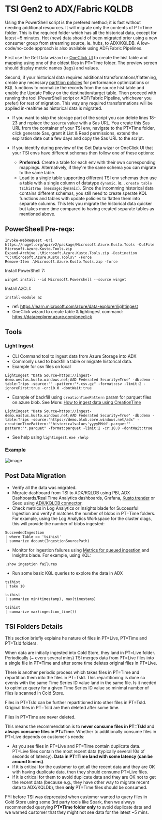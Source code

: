 # TSI Gen2 to ADX/Fabric KQLDB
Using the PowerShell script is the prefered method; it is fast without needing additional resources. It will migrate only the contents of PT=Time folder. This is the required folder which has all the historical data, except for latest ~5 minutes. Hot (new) data should of been migrated prior using a new consumer group from streaming source, ie. hubs, to ADX/KQLDB. A low-code/no-code approach is also available using ADF/Fabric Pipelines. 

First use the Get Data wizard or [OneClick UI](https://dataexplorer.azure.com/oneclick) to create the hist table and mapping using one of the oldest files in PT=Time folder. The preview screen should display metric names (tags) and values. 

Second, if your historical data requires additional transformations/flattening, create any necessary [partition policies](https://learn.microsoft.com/azure/data-explorer/kusto/management/partitioning-policy) for performance optimizations or KQL functions to normalize the records from the source hist table and enable the Update Policy on the destination/target table. Then proceed with running the tool (PowerShell script or ADF/Fabric Pipeline, whichever you prefer) for rest of migration. This way any required transformations will be applied in-realtime as historical data is migrated.

- If you want to skip the storage part of the script you can delete lines 18-23 and replace the `$source` value with a Sas URL. You create this Sas URL from the container of your TSI env, navigate to the PT=Time folder, click generate Sas, grant it List & Read permissions, extend the expiration date out a few days and copy the Sas URL to the script.

- If you identify during preview of the Get Data wizar or OneClick UI that your TSI envs have different schemas then follow one of these options:
  - **Preferred:** Create a table for each env with their own corresponding mappings. Alternatively, if they're the same schema you can migrate to the same table.
  - Load to a single table supporting different TSI env schemas then use a table with a single column of datatype `dynamic`. ie. `.create table tsihistraw (message:dynamic)`. Since the incomming historical data contains different schemas, you still need to create sperate KQL functions and tables with update policies to flatten them into separate columns. This lets you migrate the historical data quicker but takes more time compared to having created separate tables as mentioned above.


## PowerSheell Pre-reqs:
```
Invoke-WebRequest -Uri https://nuget.org/api/v2/package/Microsoft.Azure.Kusto.Tools -OutFile Microsoft.Azure.Kusto.Tools.zip
Expand-Archive .\Microsoft.Azure.Kusto.Tools.zip -Destination "C:\Microsoft.Azure.Kusto.Tools\" -Force
Remove-Item .\Microsoft.Azure.Kusto.Tools.zip -force
```
Install PowerShell 7: 
```
winget install --id Microsoft.Powershell --source winget
```
Install AzCLI: 
```
install-module az
```

- ref: https://learn.microsoft.com/azure/data-explorer/lightingest
- OneClick wizard to create table & lightingest command: https://dataexplorer.azure.com/oneclick

## Tools
### Light Ingest 
- CLI Command tool to ingest data from Azure Storage into ADX 
- Commonly used to backfill a table or migrate historical data.
- Example for csv files on local
```
LightIngest "Data Source=https://ingest-demo.westus.kusto.windows.net;AAD Federated Security=True" -db:demo -table:Trips -source:"" -pattern:"*.csv.gz" -format:csv -limit:2 -ignoreFirst:true -cr:10.0 -dontWait:true
```
- Example of backfill using `creationTimePattern` param for parquet files on azure blob. See More: [How to ingest data using CreationTime](https://docs.microsoft.com/azure/data-explorer/lightingest#how-to-ingest-data-using-creationtime)
```
LightIngest "Data Source=https://ingest-demo.eastus.kusto.windows.net;AAD Federated Security=True" -db:demo -table:Trips -source:"https://demo.blob.core.windows.net/adx" -creationTimePattern:"'historicalvalues'yyyyMMdd'.parquet'" -pattern:"*.parquet" -format:parquet -limit:2 -cr:10.0 -dontWait:true
```
- See help using `lightingest.exe /help`

### Example
![image](https://github.com/Azure/tsi2adx/assets/4984616/8af0f935-605e-42af-9713-049f92b0e6d1)


## Post Data Migration
- Verify all the data was migrated.
- Migrate dashboard from TSI to ADX/KQLDB using PBI, ADX Dashboards/Real Time Analytics dashboards, Grafana, [Kusto trender](https://aka.ms/kusto.trender) or Seeq using [ADX/KQLDB connector](https://support.seeq.com/kb/latest/cloud/azure-data-explorer-adx).
- Check metrics in Log Analytics or Insights blade for Successful Ingestion and verify it matches the number of blobs in PT=Time folders. For example, using the Log Analytics Workspace for the cluster diags, this will provide the number of blobs ingested:
```
SucceededIngestion 
| where Table == 'tsihist' 
| summarize dcount(IngestionSourcePath) 
```
- Monitor for ingestion failures using [Metrics for queued ingestion](https://learn.microsoft.com/azure/data-explorer/monitor-queued-ingestion) and Insights blade. For example, using KQL:
```
.show ingestion failures
```
- Run some basic KQL queries to explore the data in ADX
```
tsihist
| take 10

tsihist
| summarize min(timestamp), max(timestamp)

tsihist
| summarize max(ingestion_time())
```


## TSI Folders Details
This section briefly explains he nature of files in PT=Live, PT=Time and PT=TsId folders.

When data are initially ingested into Cold Store, they land in PT=Live folder. Periodically (~ every several mins) TSI merges data from PT=Live files into a single file in PT=Time and after some time deletes original files in PT=Live.

There is another periodic process which takes files in PT=Time and repartition them into the files in PT=TsId. This repartitioning is done so events with the same Time Series ID value land in the same file. Is it needed to optimize query for a given Time Series ID value so minimal number of files is scanned in Cold Store.

Files in PT=TsId can be further repartitioned into other files in PT=TsId. Original files in PT=TsId are then deleted after some time.

Files in PT=Time are never deleted.

This means the recommendation is to **never consume files in PT=TsId** and **always consume files in PT=Time**. Whether to additionally consume files in PT=Live depends on customer's needs:
- As you see files in PT=Live and PT=Time contain duplicate data. PT=Live files contain the most recent data (typically several 10s of seconds of latency). **Data in PT=Time land with some latency (can be around 5 mins)**.
- If it is critical for the customer to get all the recent data and they are OK with having duplicate data, then they should consume PT=Live files.
- If it is critical for them to avoid duplicate data and they are OK not to get the recent data (because e.g., they have other way to migrate recent data to ADX/KQLDb), then **only** PT=Time files should be consumed.

FYI before TSI was deprecated when customer wanted to query files in Cold Store using some 3rd party tools like Spark, then we always recommended querying **PT=Time folder only** to avoid duplicate data and we warned customer that they might not see data for the latest ~5 mins.
